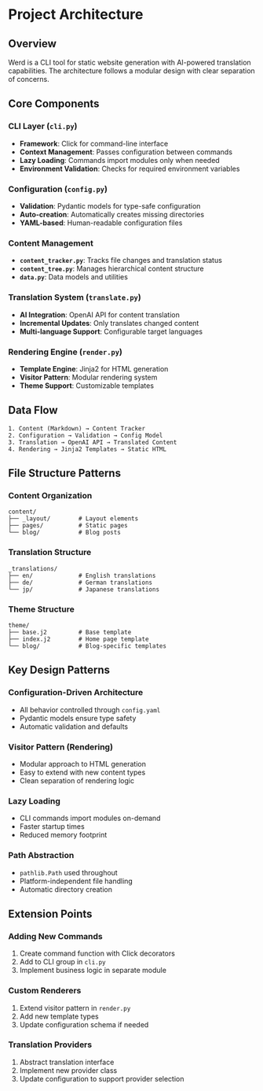 # Project Architecture

## Overview

Werd is a CLI tool for static website generation with AI-powered translation capabilities. The architecture follows a modular design with clear separation of concerns.

## Core Components

### CLI Layer (`cli.py`)
- **Framework**: Click for command-line interface
- **Context Management**: Passes configuration between commands
- **Lazy Loading**: Commands import modules only when needed
- **Environment Validation**: Checks for required environment variables

### Configuration (`config.py`)
- **Validation**: Pydantic models for type-safe configuration
- **Auto-creation**: Automatically creates missing directories
- **YAML-based**: Human-readable configuration files

### Content Management
- **`content_tracker.py`**: Tracks file changes and translation status
- **`content_tree.py`**: Manages hierarchical content structure
- **`data.py`**: Data models and utilities

### Translation System (`translate.py`)
- **AI Integration**: OpenAI API for content translation
- **Incremental Updates**: Only translates changed content
- **Multi-language Support**: Configurable target languages

### Rendering Engine (`render.py`)
- **Template Engine**: Jinja2 for HTML generation
- **Visitor Pattern**: Modular rendering system
- **Theme Support**: Customizable templates

## Data Flow

```
1. Content (Markdown) → Content Tracker
2. Configuration → Validation → Config Model
3. Translation → OpenAI API → Translated Content
4. Rendering → Jinja2 Templates → Static HTML
```

## File Structure Patterns

### Content Organization
```
content/
├── _layout/        # Layout elements
├── pages/          # Static pages
└── blog/           # Blog posts
```

### Translation Structure
```
_translations/
├── en/             # English translations
├── de/             # German translations
└── jp/             # Japanese translations
```

### Theme Structure
```
theme/
├── base.j2         # Base template
├── index.j2        # Home page template
└── blog/           # Blog-specific templates
```

## Key Design Patterns

### Configuration-Driven Architecture
- All behavior controlled through `config.yaml`
- Pydantic models ensure type safety
- Automatic validation and defaults

### Visitor Pattern (Rendering)
- Modular approach to HTML generation
- Easy to extend with new content types
- Clean separation of rendering logic

### Lazy Loading
- CLI commands import modules on-demand
- Faster startup times
- Reduced memory footprint

### Path Abstraction
- `pathlib.Path` used throughout
- Platform-independent file handling
- Automatic directory creation

## Extension Points

### Adding New Commands
1. Create command function with Click decorators
2. Add to CLI group in `cli.py`
3. Implement business logic in separate module

### Custom Renderers
1. Extend visitor pattern in `render.py`
2. Add new template types
3. Update configuration schema if needed

### Translation Providers
1. Abstract translation interface
2. Implement new provider class
3. Update configuration to support provider selection
